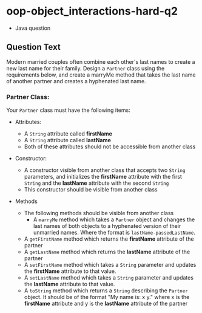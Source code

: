 # oop-object_interactions-hard-q2

- Java question

## Question Text

Modern married couples often combine each other's last names to create a new last name for their family. Design a 
`Partner` class using the requirements below, and create a marryMe method that takes the last name of another partner
and creates a hyphenated last name.

### Partner Class:

Your `Partner` class must have the following items:

- Attributes:
    - A `String` attribute called **firstName**
    - A `String` attribute called **lastName**
    - Both of these attributes should not be accessible from another class

- Constructor:
    - A constructor visible from another class that accepts two `String` parameters, and initializes the **firstName** 
      attribute with the first `String` and the **lastName** attribute with the second `String`
    - This constructor should be visible from another class

- Methods
    - The following methods should be visible from another class
      - A `marryMe` method which takes a `Partner` object and changes the last names of both objects to a hyphenated 
        version of their unmarried names. Where the format is `lastName-passedLastName`.
    - A `getFirstName` method which returns the **firstName** attribute of the partner
    - A `getLastName` method which returns the **lastName** attribute of the partner
    - A `setFirstName` method which takes a `String` parameter and updates the **firstName** attribute to that value. 
    - A `setLastName` method which takes a `String` parameter and updates the **lastName** attribute to that value. 
    - A `toString` method which returns a `String` describing the `Partner` object. It should be of the format "My name
      is: x y." where x is the **firstName** attribute and y is the **lastName** attribute of the partner

